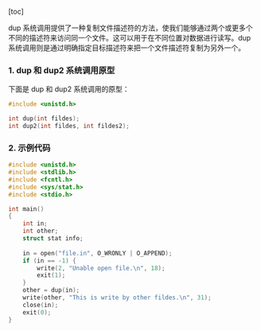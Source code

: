 [toc]

dup 系统调用提供了一种复制文件描述符的方法，使我们能够通过两个或更多个不同的描述符来访问同一个文件。这可以用于在不同位置对数据进行读写。dup 系统调用则是通过明确指定目标描述符来把一个文件描述符复制为另外一个。

### 1. dup 和 dup2 系统调用原型

下面是 dup 和 dup2 系统调用的原型：

```c
#include <unistd.h>

int dup(int fildes);
int dup2(int fildes, int fildes2);
```

### 2. 示例代码

```c
#include <unistd.h>
#include <stdlib.h>
#include <fcntl.h>
#include <sys/stat.h>
#include <stdio.h>

int main() 
{
	int in;
	int other;
	struct stat info;
	
	in = open("file.in", O_WRONLY | O_APPEND);
	if (in == -1) {
		write(2, "Unable open file.\n", 18);
		exit(1);
	}
	other = dup(in);
	write(other, "This is write by other fildes.\n", 31);
	close(in);
	exit(0);
}
```

